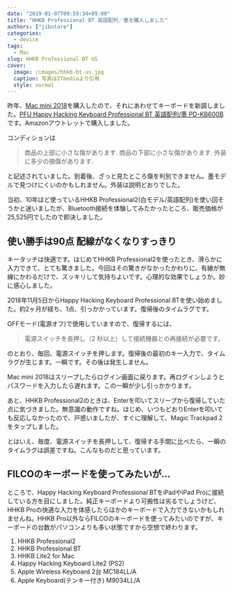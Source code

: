 ```yaml
---
date: "2019-01-07T09:59:34+09:00"
title: "HHKB Professional BT 英語配列／墨を購入しました"
authors: ["jibutare"]
categories:
  - device
tags:
  - Mac
slug: HHKB Professional BT US
cover:
  image: /images/hhkb-bt-us.jpg
  caption: 写真はITmediaより引用
  style: normal
---
```


昨年、[Mac mini 2018](/2018/12/mac-mini-2018/)を購入したので、それにあわせてキーボードを新調しました。[PFU Happy Hacking Keyboard Professional BT 英語配列/墨 PD-KB600B](https://amzn.to/2C5fbkF)です。Amazonアウトレットで購入しました。

コンディションは

> 商品の上部に小さな傷があります. 商品の下部に小さな傷があります. 外装に多少の損傷があります.

と記述されていました。到着後、ざっと見たところ傷を判別できません。墨モデルで見つけにくいのかもしれません。外装は説明どおりでした。

当初、10年ほど使っているHHKB Professional2(白モデル/英語配列)を使い回そうかと迷いましたが、Bluetooth接続を体験してみたかったところ、販売価格が25,525円でしたので即決しました。

## 使い勝手は90点 配線がなくなりすっきり

キータッチは快適です。はじめてHHKB Professional2を使ったとき、滑らかに入力できて、とても驚きました。今回はその驚きがなかったかわりに、有線が無線にかわるだけで、スッキリして気持ちよいです。心理的な効果でしょうか。妙に感心しました。

2018年11月5日からHappy Hacking Keyboard Professional BTを使い始めました。約2ヶ月が経ち、1点、引っかかっています。復帰後のタイムラグです。

OFFモード(電源オフ)で使用していますので、復帰するには、

> 電源スイッチを長押し（2 秒以上）して接続機器との再接続が必要です。

のとおり、毎回、電源スイッチを押します。復帰後の最初のキー入力で、タイムラグが生じます。一瞬です。その後は発生しません。

Mac mini 2018はスリープしたらログイン画面に戻ります。再ログインしようとパスワードを入力したら遅れます。この一瞬が少し引っかかります。

あと、HHKB Professional2のときは、Enterを叩いてスリープから復帰していた点に気づきました。無意識の動作ですね。はじめ、いつもどおりEnterを叩いても反応しなかったので、戸惑いましたが、すぐに理解して、Magic Trackpad 2をタップしました。

とはいえ、毎度、電源スイッチを長押しして、復帰する手間に比べたら、一瞬のタイムラグは誤差ですね。こんなものだと思っています。

## FILCOのキーボードを使ってみたいが...

ところで、Happy Hacking Keyboard Professional BTをiPadやiPad Proに接続している方を目にしました。純正キーボードより可搬性は劣るでしょうけど、HHKB Proの快適な入力を体感したらほかのキーボードで入力できないかもしれませんね。HHKB Pro以外ならFILCOのキーボードを使ってみたいのですが、キーボードの台数がパソコンよりも多い状態ですから空想で終わります。

1. HHKB Professional2
2. HHKB Professional BT
3. HHKB Lite2 for Mac
4. Happy Hacking Keyboard Lite2 (PS2)
5. Apple Wireless Keyboard 2台 MC184LL/A
6. Apple Keyboard(テンキー付き) M9034LL/A



